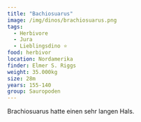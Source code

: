 ```yaml
---
title: "Bachiosuarus"
image: /img/dinos/brachiosuarus.png
tags:
  - Herbivore
  - Jura
  - Lieblingsdino ⭐
food: herbivor
location: Nordamerika
finder: Elmer S. Riggs
weight: 35.000kg
size: 28m
years: 155-140
group: Sauropoden
---
```

Brachiosuarus hatte einen sehr langen Hals.